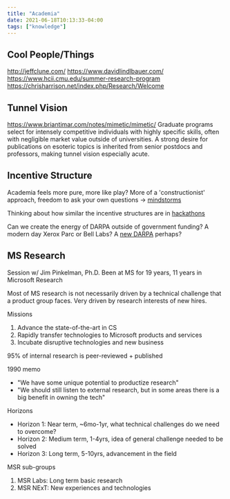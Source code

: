 ```yaml
---
title: "Academia"
date: 2021-06-18T10:13:33-04:00
tags: ["knowledge"]
---
```


## Cool People/Things
http://jeffclune.com/
https://www.davidlindlbauer.com/
https://www.hcii.cmu.edu/summer-research-program
https://chrisharrison.net/index.php/Research/Welcome

## Tunnel Vision
https://www.briantimar.com/notes/mimetic/mimetic/
Graduate programs select for intensely competitive individuals with highly specific skills, often with negligible market value outside of universities. A strong desire for publications on esoteric topics is inherited from senior postdocs and professors, making tunnel vision especially acute.

## Incentive Structure
Academia feels more pure, more like play? More of a 'constructionist' approach, freedom to ask your own questions -> [mindstorms](/thoughts/books/mindstorms)

Thinking about how similar the incentive structures are in [hackathons](/posts/hackathons)

Can we create the energy of DARPA outside of government funding? A modern day Xerox Parc or Bell Labs? A [new DARPA](thoughts/a-new-darpa.md) perhaps?

## MS Research
Session w/ Jim Pinkelman, Ph.D. Been at MS for 19 years, 11 years in Microsoft Research

Most of MS research is not necessarily driven by a technical challenge that a product group faces. Very driven by research interests of new hires.

Missions
1. Advance the state-of-the-art in CS
2. Rapidly transfer technologies to Microsoft products and services
3. Incubate disruptive technologies and new business

95% of internal research is peer-reviewed + published

1990 memo
* "We have some unique potential to productize research"
* "We should still listen to external research, but in some areas there is a big benefit in owning the tech"

Horizons
* Horizon 1: Near term, ~6mo-1yr, what technical challenges do we need to overcome?
* Horizon 2: Medium term, 1-4yrs, idea of general challenge needed to be solved
* Horizon 3: Long term, 5-10yrs, advancement in the field

MSR sub-groups
1. MSR Labs: Long term basic research
2. MSR NExT: New experiences and technologies